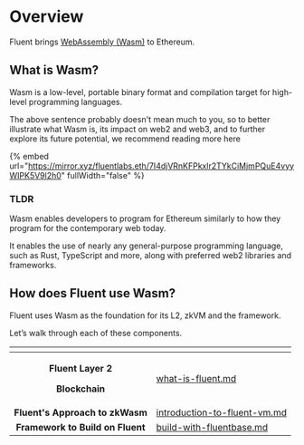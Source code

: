 # Overview

Fluent brings [WebAssembly (Wasm)](https://webassembly.org/) to Ethereum.

## What is Wasm?

Wasm is a low-level, portable binary format and compilation target for high-level programming languages.

The above sentence probably doesn't mean much to you, so to better illustrate what Wasm is, its impact on web2 and web3, and to further explore its future potential, we recommend reading more here&#x20;

{% embed url="https://mirror.xyz/fluentlabs.eth/7I4djVRnKFPkxlr2TYkCiMjmPQuE4vyyWIPK5V9l2h0" fullWidth="false" %}

### TLDR

Wasm enables developers to program for Ethereum similarly to how they program for the contemporary web today.&#x20;

It enables the use of nearly any general-purpose programming language, such as Rust, TypeScript and more, along with preferred web2 libraries and frameworks.

## How does Fluent use Wasm?

Fluent uses Wasm as the foundation for its L2, zkVM and the framework.&#x20;

Let’s walk through each of these components.



<table data-column-title-hidden data-view="cards"><thead><tr><th align="center"></th><th data-hidden data-card-target data-type="content-ref"></th></tr></thead><tbody><tr><td align="center"><p><strong>Fluent Layer 2</strong> </p><p><strong>Blockchain</strong></p></td><td><a href="introduction/what-is-fluent.md">what-is-fluent.md</a></td></tr><tr><td align="center"><strong>Fluent's Approach to zkWasm</strong></td><td><a href="introduction/introduction-to-fluent-vm.md">introduction-to-fluent-vm.md</a></td></tr><tr><td align="center"><strong>Framework to Build on Fluent</strong></td><td><a href="introduction/build-with-fluentbase.md">build-with-fluentbase.md</a></td></tr></tbody></table>

### &#x20;<a href="#introduction" id="introduction"></a>
